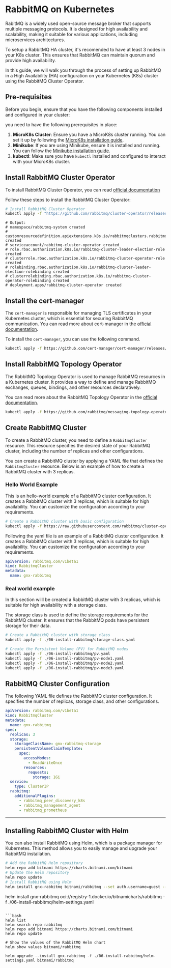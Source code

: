 # RabbitMQ on Kubernetes

RabitMQ is a widely used open-source message broker that supports multiple messaging protocols. It is designed for high availability and scalability, making it suitable for various applications, including microservices architectures.

To setup a RabbitMQ HA cluster, it's recomended to have at least 3 nodes in your K8s cluster. This ensures that RabbitMQ can maintain quorum and provide high availability.

In this guide, we will walk you through the process of setting up RabbitMQ in a High Availability (HA) configuration on your Kubernetes (K8s) cluster using the RabbitMQ Cluster Operator.

## Pre-requisites

Before you begin, ensure that you have the following components installed and configured in your cluster:

you need to have the following prerequisites in place:

1. **MicroK8s Cluster**: Ensure you have a MicroK8s cluster running. You can set it up by following the [MicroK8s installation guide](https://microk8s.io/docs).
2. **Minikube**: If you are using Minikube, ensure it is installed and running. You can follow the [Minikube installation guide](https://minikube.sigs.k8s.io/docs/start/).
2. **kubectl**: Make sure you have `kubectl` installed and configured to interact with your MicroK8s cluster.

## Install RabbitMQ Cluster Operator

To install RabbitMQ Cluster Operator, you can read [official documentation](https://www.rabbitmq.com/kubernetes/operator/quickstart-operator)

Follow these steps to install the RabbitMQ Cluster Operator:
```bash
# Install RabbitMQ Cluster Operator
kubectl apply -f "https://github.com/rabbitmq/cluster-operator/releases/latest/download/cluster-operator.yml"
```

```plaintext
# Output:
# namespace/rabbitmq-system created
# customresourcedefinition.apiextensions.k8s.io/rabbitmqclusters.rabbitmq.com created
# serviceaccount/rabbitmq-cluster-operator created
# role.rbac.authorization.k8s.io/rabbitmq-cluster-leader-election-role created
# clusterrole.rbac.authorization.k8s.io/rabbitmq-cluster-operator-role created
# rolebinding.rbac.authorization.k8s.io/rabbitmq-cluster-leader-election-rolebinding created
# clusterrolebinding.rbac.authorization.k8s.io/rabbitmq-cluster-operator-rolebinding created
# deployment.apps/rabbitmq-cluster-operator created
```


## Install the cert-manager

The `cert-manager` is responsible for managing TLS certificates in your Kubernetes cluster, which is essential for securing RabbitMQ communication.
You can read more about cert-manager in the [official documentation](https://cert-manager.io/docs/installation/kubectl/).

To install the `cert-manager`, you can use the following command. 

```bash
kubectl apply -f https://github.com/cert-manager/cert-manager/releases/download/v1.17.2/cert-manager.yaml
```

## Install RabbitMQ Topology Operator

The RabbitMQ Topology Operator is used to manage RabbitMQ resources in a Kubernetes cluster. It provides a way to define and manage RabbitMQ exchanges, queues, bindings, and other resources declaratively.

You can read more about the RabbitMQ Topology Operator in the [official documentation](https://www.rabbitmq.com/kubernetes/operator/install-topology-operator/).

```bash
kubectl apply -f https://github.com/rabbitmq/messaging-topology-operator/releases/latest/download/messaging-topology-operator-with-certmanager.yaml
```

## Create RabbitMQ Cluster

To create a RabbitMQ cluster, you need to define a `RabbitmqCluster` resource. This resource specifies the desired state of your RabbitMQ cluster, including the number of replicas and other configurations.

You can create a RabbitMQ cluster by applying a YAML file that defines the `RabbitmqCluster` resource. Below is an example of how to create a RabbitMQ cluster with 3 replicas.

### Hello World Example
This is an hello-world example of a RabbitMQ cluster configuration. It creates a RabbitMQ cluster with 3 replicas, which is suitable for high availability.
You can customize the configuration according to your requirements.


```bash
# Create a RabbitMQ cluster with basic configuration
kubectl apply -f https://raw.githubusercontent.com/rabbitmq/cluster-operator/main/docs/examples/hello-world/rabbitmq.yaml
```

Following the yaml file is an example of a RabbitMQ cluster configuration. It creates a RabbitMQ cluster with 3 replicas, which is suitable for high availability. You can customize the configuration according to your requirements.

```yaml
apiVersion: rabbitmq.com/v1beta1
kind: RabbitmqCluster
metadata:
  name: gnx-rabbitmq
```  

### Real world example

In this section willl be created a RabbitMQ cluster with 3 replicas, which is suitable for high availability with a storage class.

The storage class is used to define the storage requirements for the RabbitMQ cluster. It ensures that the RabbitMQ pods have persistent storage for their data.


```bash
# Create a RabbitMQ cluster with storage class
kubectl apply -f ./06-install-rabbitmq/storage-class.yaml

# Create the Persistent Volume (PV) for RabbitMQ nodes
kubectl apply -f ./06-install-rabbitmq/pv.yaml 
kubectl apply -f ./06-install-rabbitmq/pv-node1.yaml
kubectl apply -f ./06-install-rabbitmq/pv-node2.yaml
kubectl apply -f ./06-install-rabbitmq/pv-node3.yaml
```


## RabbitMQ Cluster Configuration
The following YAML file defines the RabbitMQ cluster configuration. It specifies the number of replicas, storage class, and other configurations.
```yaml
apiVersion: rabbitmq.com/v1beta1
kind: RabbitmqCluster
metadata:
  name: gnx-rabbitmq
spec:
  replicas: 3
  storage:
    storageClassName: gnx-rabbitmq-storage
    persistentVolumeClaimTemplate:
      spec:
        accessModes:
          - ReadWriteOnce
        resources:
          requests:
            storage: 1Gi
  service:
    type: ClusterIP
  rabbitmq:
    additionalPlugins:
      - rabbitmq_peer_discovery_k8s
      - rabbitmq_management_agent
      - rabbitmq_prometheus
```

---
## Installing RabbitMQ Cluster with Helm
You can also install RabbitMQ using Helm, which is a package manager for Kubernetes. This method allows you to easily manage and upgrade your RabbitMQ installation.
```bash
# Add the RabbitMQ Helm repository
helm repo add bitnami https://charts.bitnami.com/bitnami
# Update the Helm repository
helm repo update
# Install RabbitMQ using Helm
helm install gnx-rabbitmq bitnami/rabbitmq --set auth.username=guest --set auth.password=guest --set auth.erlangCookie=cookie123 --set service.type=ClusterIP --set persistence.storageClass=gnx-rabbitmq-storage --set persistence.size=1Gi
```

helm install gnx-rabbitmq oci://registry-1.docker.io/bitnamicharts/rabbitmq -f ./06-install-rabbitmq/helm-settings.yaml 
```

```bash
helm list
helm search repo rabbitmq
helm repo add bitnami https://charts.bitnami.com/bitnami
helm repo update

# Show the values of the RabbitMQ Helm chart
helm show values bitnami/rabbitmq

helm upgrade --install gnx-rabbitmq -f ./06-install-rabbitmq/helm-settings.yaml bitnami/rabbitmq 
```
